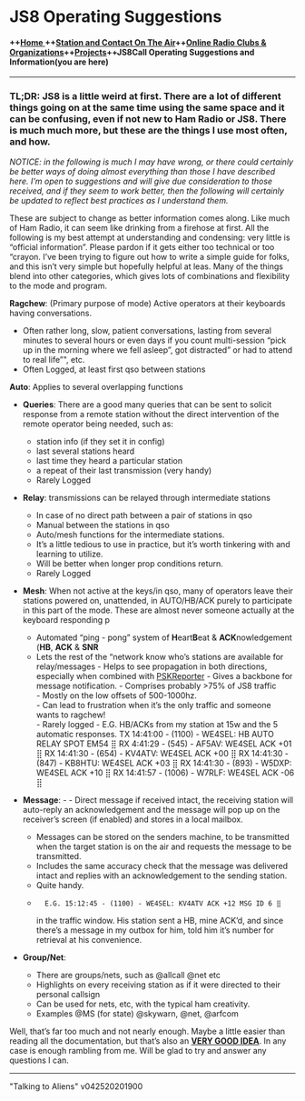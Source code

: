# JS8 Operating Suggestions


#### ++[Home ](index.md) ++[Station and Contact On The Air](ontheair.md)++[Online Radio Clubs & Organizations](hclubs.md)++[Projects](projects.md)++JS8Call Operating Suggestions and Information(you are here)
---

### **TL;DR:**  JS8 is a little weird at first. There are a lot of different things going on at the same time using the same space and it can be confusing, even if not new to Ham Radio or JS8. There is much much more, but these are the things I use most often, and how. 

*NOTICE: in the following is much I may have wrong, or there could certainly be better ways of doing almost everything than those I have described here. I'm open to suggestions and will give due consideration to those received, and if they seem to work better, then the following will certainly be updated to reflect best practices as I understand them.* 

These are subject to change as better information comes along. Like much of Ham Radio, it can seem like drinking from a firehose at first. All the following is my best attempt at understanding and condensing: very little is “official information”. Please pardon if it gets either too technical or too “crayon. I’ve been trying to figure out how to write a simple guide for folks, and this isn’t very simple but hopefully helpful at leas. Many of the things blend into other categories, which gives lots of combinations and flexibility to the mode and program.

**Ragchew**: (Primary purpose of mode) Active operators at their keyboards having conversations.

 -   Often rather long, slow, patient conversations, lasting from several minutes to several hours or even days if you count multi-session “pick up in the morning where we fell asleep”, got distracted” or had to attend to real life”", etc.
 - Often Logged, at least first qso between stations

**Auto**:  Applies to several overlapping functions

 - **Queries**: There are a good many queries that can be sent to solicit response from a remote station without the direct intervention of the remote operator being needed, such as: 
	 - station info (if they set it in config) 
	 - last several stations heard
	 - last time they heard a particular station
	 - a repeat of their last transmission (very handy)
	 - Rarely Logged

 -   **Relay**: transmissions can be relayed through intermediate stations 

	 - In case of no direct path between a pair of stations in qso 
	 - Manual between the stations in qso  
	 - Auto/mesh functions for the intermediate stations.  
	 - It’s a little tedious to use in practice, but it’s worth tinkering with and learning to utilize. 
	 - Will be better when longer prop conditions return. 
	 - Rarely Logged
 - **Mesh**: When not active at the keys/in qso, many of operators leave their stations powered on, unattended, in AUTO/HB/ACK purely to participate in this part of the mode.  These are almost never someone actually at the keyboard responding p

	 - Automated “ping - pong” system of  **H**eart**B**eat & **ACK**nowledgement (**HB**,  **ACK**  &  **SNR**  
	  - Lets the rest of the “network know who’s stations are available for relay/messages 
	   - Helps to see propagation in both directions, especially when combined
	   with [PSKReporter](hhttps://bit.ly/2KmSOM5) 
	   - Gives a backbone for message notification. 
	   - Comprises probably >75% of JS8 traffic  
	   - Mostly on the low offsets of 500-1000hz.  
	   - Can lead to frustration when it’s the only traffic and someone wants to ragchew!    
	   - Rarely logged
	   - E.G. HB/ACKs from my station at 15w and the 5 automatic responses.
	   TX 14:41:00 - (1100) - WE4SEL: HB AUTO RELAY SPOT EM54 ⣿
RX 4:41:29 - (545) - AF5AV: WE4SEL ACK +01 ⣿
RX 14:41:30 - (654) - KV4ATV: WE4SEL ACK +00 ⣿ 
RX 14:41:30 - (847) - KB8HTU: WE4SEL ACK +03 ⣿ 
RX 14:41:30 - (893) - W5DXP: WE4SEL ACK +10 ⣿
RX 14:41:57 - (1006) - W7RLF: WE4SEL ACK -06 ⣿
-   **Message**: -   	- Direct message if received intact, the receiving station will auto-reply an acknowledgement and the message will pop up on the receiver’s screen (if enabled) and stores in a local mailbox. 
	- Messages can be stored on the senders machine, to be transmitted when the target station is on the air and requests the message to be transmitted.
	- Includes the same accuracy check that the message was delivered intact and replies with an acknowledgement to the sending station.
	- Quite handy.
	-   	E.G. 15:12:45 - (1100) - WE4SEL: KV4ATV ACK +12 MSG ID 6 ⣿
		in the traffic window. His station sent a HB, mine ACK’d, and since there’s a message in my outbox for him, told him it’s number for retrieval at his convenience.
    
-   **Group/Net**: 
	- There are groups/nets, such as @allcall @net etc 
	- Highlights on every receiving station as if it were directed to their personal callsign
	- Can be used for nets, etc, with the typical ham creativity. 
	- Examples @MS (for state) @skywarn, @net, @arfcom 
    

Well, that’s far too much and not nearly enough. Maybe a little easier than reading all the documentation, but that’s also an **[VERY GOOD IDEA](http://files.js8call.com/latest.html)**. In any case is enough rambling from me. Will be glad to try and answer any questions I can.


---
  "Talking to Aliens" v042520201900
<!--stackedit_data:
eyJoaXN0b3J5IjpbLTUzNjIzMzgwMSwtMTA4OTQ2OTQwOCw4Nz
U1NzUxMzUsLTE4MDMyOTA4NDIsMTMwMjcxNDA4LDE1MDM2Njc1
OTMsMTgxMDg3MjY5MF19
-->